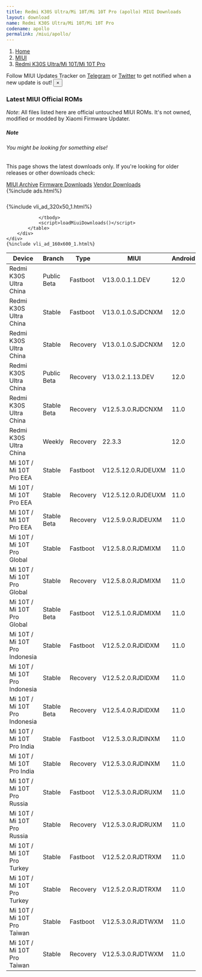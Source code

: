 ```yaml
---
title: Redmi K30S Ultra/Mi 10T/Mi 10T Pro (apollo) MIUI Downloads
layout: download
name: Redmi K30S Ultra/Mi 10T/Mi 10T Pro
codename: apollo
permalink: /miui/apollo/
---
```

<nav aria-label="breadcrumb">
    <ol class="breadcrumb">
        <li class="breadcrumb-item"><a href="/">Home</a></li>
        <li class="breadcrumb-item"><a href="/miui/">MIUI</a></li>
        <li class="breadcrumb-item active" aria-current="page"><a href="/miui/apollo/">Redmi K30S Ultra/Mi 10T/Mi 10T Pro</a></li>
    </ol>
</nav>
<div class="alert alert-primary alert-dismissible fade show" role="alert">
    Follow MIUI Updates Tracker on <a href="https://t.me/MIUIUpdatesTracker" class="alert-link">Telegram</a>
     or <a href="https://twitter.com/MiFwUpdater" class="alert-link">Twitter</a> to get notified when a new update is out!
    <button type="button" class="close" data-dismiss="alert" aria-label="Close">
        <span aria-hidden="true">&times;</span>
    </button>
</div>

### Latest MIUI Official ROMs
*Note*: All files listed here are official untouched MIUI ROMs. It's not owned, modified or modded by Xiaomi Firmware Updater.
<div class="card">
  <div class="card-body">
    <h5 class="card-title">Note</h5>
    <h6 class="card-subtitle mb-2 text-muted">You might be looking for something else!</h6>
    <p class="card-text">This page shows the latest downloads only.
     If you're looking for older releases or other downloads check:</p>
    <a href="/archive/miui/apollo/" class="card-link">MIUI Archive</a>
    <a href="/firmware/apollo/" class="card-link">Firmware Downloads</a>
    <a href="/vendor/apollo/" class="card-link">Vendor Downloads</a>
  </div>
</div>
{%include ads.html%}
<div class="row justify-content-center">
    <div class="col-10">
        <div class="table-responsive-md" style="margin-top: 25px;">
            {%include vli_ad_320x50_1.html%}
            <table id="miui" class="display dt-responsive nowrap compact table table-striped table-hover table-sm">
                <thead class="thead-dark">
                    <tr>
                        <th data-ref="device">Device</th>
                        <th data-ref="branch">Branch</th>
                        <th data-ref="type">Type</th>
                        <th data-ref="miui">MIUI</th>
                        <th data-ref="android">Android</th>
                        <th data-ref="size">Size</th>
                        <th data-ref="size">Date</th>
                        <th data-ref="link">Link</th>
                    </tr>
                </thead>
                <tbody>
                <tr><td>Redmi K30S Ultra China</td><td>Public Beta</td><td>Fastboot</td><td>V13.0.0.1.1.DEV</td><td>12.0</td><td>4.8 GB</td><td>2022-01-14</td><td><a href="/miui/apollo/public beta/V13.0.0.1.1.DEV/">Download</a></td></tr>
<tr><td>Redmi K30S Ultra China</td><td>Stable</td><td>Fastboot</td><td>V13.0.1.0.SJDCNXM</td><td>12.0</td><td>5.5 GB</td><td>2022-02-11</td><td><a href="/miui/apollo/stable/V13.0.1.0.SJDCNXM/">Download</a></td></tr>
<tr><td>Redmi K30S Ultra China</td><td>Stable</td><td>Recovery</td><td>V13.0.1.0.SJDCNXM</td><td>12.0</td><td>4.6 GB</td><td>2022-02-25</td><td><a href="/miui/apollo/stable/V13.0.1.0.SJDCNXM/">Download</a></td></tr>
<tr><td>Redmi K30S Ultra China</td><td>Public Beta</td><td>Recovery</td><td>V13.0.2.1.13.DEV</td><td>12.0</td><td>4.5 GB</td><td>2022-03-04</td><td><a href="/miui/apollo/public beta/V13.0.2.1.13.DEV/">Download</a></td></tr>
<tr><td>Redmi K30S Ultra China</td><td>Stable Beta</td><td>Recovery</td><td>V12.5.3.0.RJDCNXM</td><td>11.0</td><td>3.9 GB</td><td>2021-08-10</td><td><a href="/miui/apollo/stable beta/V12.5.3.0.RJDCNXM/">Download</a></td></tr>
<tr><td>Redmi K30S Ultra China</td><td>Weekly</td><td>Recovery</td><td>22.3.3</td><td>12.0</td><td>4.9 GB</td><td>2022-03-03</td><td><a href="/miui/apollo/weekly/22.3.3/">Download</a></td></tr>
<tr><td>Mi 10T / Mi 10T Pro EEA</td><td>Stable</td><td>Fastboot</td><td>V12.5.12.0.RJDEUXM</td><td>11.0</td><td>5.3 GB</td><td>2022-02-08</td><td><a href="/miui/apollo/stable/V12.5.12.0.RJDEUXM/">Download</a></td></tr>
<tr><td>Mi 10T / Mi 10T Pro EEA</td><td>Stable</td><td>Recovery</td><td>V12.5.12.0.RJDEUXM</td><td>11.0</td><td>3.2 GB</td><td>2022-02-16</td><td><a href="/miui/apollo/stable/V12.5.12.0.RJDEUXM/">Download</a></td></tr>
<tr><td>Mi 10T / Mi 10T Pro EEA</td><td>Stable Beta</td><td>Recovery</td><td>V12.5.9.0.RJDEUXM</td><td>11.0</td><td>3.3 GB</td><td>2021-11-21</td><td><a href="/miui/apollo/stable beta/V12.5.9.0.RJDEUXM/">Download</a></td></tr>
<tr><td>Mi 10T / Mi 10T Pro Global</td><td>Stable</td><td>Fastboot</td><td>V12.5.8.0.RJDMIXM</td><td>11.0</td><td>5.3 GB</td><td>2021-12-23</td><td><a href="/miui/apollo/stable/V12.5.8.0.RJDMIXM/">Download</a></td></tr>
<tr><td>Mi 10T / Mi 10T Pro Global</td><td>Stable</td><td>Recovery</td><td>V12.5.8.0.RJDMIXM</td><td>11.0</td><td>3.2 GB</td><td>2022-01-06</td><td><a href="/miui/apollo/stable/V12.5.8.0.RJDMIXM/">Download</a></td></tr>
<tr><td>Mi 10T / Mi 10T Pro Global</td><td>Stable Beta</td><td>Fastboot</td><td>V12.5.1.0.RJDMIXM</td><td>11.0</td><td>5.3 GB</td><td>2021-07-08</td><td><a href="/miui/apollo/stable beta/V12.5.1.0.RJDMIXM/">Download</a></td></tr>
<tr><td>Mi 10T / Mi 10T Pro Indonesia</td><td>Stable</td><td>Fastboot</td><td>V12.5.2.0.RJDIDXM</td><td>11.0</td><td>4.7 GB</td><td>2021-09-15</td><td><a href="/miui/apollo/stable/V12.5.2.0.RJDIDXM/">Download</a></td></tr>
<tr><td>Mi 10T / Mi 10T Pro Indonesia</td><td>Stable</td><td>Recovery</td><td>V12.5.2.0.RJDIDXM</td><td>11.0</td><td>3.2 GB</td><td>2021-09-26</td><td><a href="/miui/apollo/stable/V12.5.2.0.RJDIDXM/">Download</a></td></tr>
<tr><td>Mi 10T / Mi 10T Pro Indonesia</td><td>Stable Beta</td><td>Recovery</td><td>V12.5.4.0.RJDIDXM</td><td>11.0</td><td>3.2 GB</td><td>2022-02-16</td><td><a href="/miui/apollo/stable beta/V12.5.4.0.RJDIDXM/">Download</a></td></tr>
<tr><td>Mi 10T / Mi 10T Pro India</td><td>Stable</td><td>Fastboot</td><td>V12.5.3.0.RJDINXM</td><td>11.0</td><td>3.8 GB</td><td>2021-09-23</td><td><a href="/miui/apollo/stable/V12.5.3.0.RJDINXM/">Download</a></td></tr>
<tr><td>Mi 10T / Mi 10T Pro India</td><td>Stable</td><td>Recovery</td><td>V12.5.3.0.RJDINXM</td><td>11.0</td><td>3.1 GB</td><td>2021-09-29</td><td><a href="/miui/apollo/stable/V12.5.3.0.RJDINXM/">Download</a></td></tr>
<tr><td>Mi 10T / Mi 10T Pro Russia</td><td>Stable</td><td>Fastboot</td><td>V12.5.3.0.RJDRUXM</td><td>11.0</td><td>4.8 GB</td><td>2021-12-12</td><td><a href="/miui/apollo/stable/V12.5.3.0.RJDRUXM/">Download</a></td></tr>
<tr><td>Mi 10T / Mi 10T Pro Russia</td><td>Stable</td><td>Recovery</td><td>V12.5.3.0.RJDRUXM</td><td>11.0</td><td>3.3 GB</td><td>2021-12-22</td><td><a href="/miui/apollo/stable/V12.5.3.0.RJDRUXM/">Download</a></td></tr>
<tr><td>Mi 10T / Mi 10T Pro Turkey</td><td>Stable</td><td>Fastboot</td><td>V12.5.2.0.RJDTRXM</td><td>11.0</td><td>4.5 GB</td><td>2021-12-20</td><td><a href="/miui/apollo/stable/V12.5.2.0.RJDTRXM/">Download</a></td></tr>
<tr><td>Mi 10T / Mi 10T Pro Turkey</td><td>Stable</td><td>Recovery</td><td>V12.5.2.0.RJDTRXM</td><td>11.0</td><td>3.3 GB</td><td>2021-12-30</td><td><a href="/miui/apollo/stable/V12.5.2.0.RJDTRXM/">Download</a></td></tr>
<tr><td>Mi 10T / Mi 10T Pro Taiwan</td><td>Stable</td><td>Fastboot</td><td>V12.5.3.0.RJDTWXM</td><td>11.0</td><td>4.1 GB</td><td>2021-12-12</td><td><a href="/miui/apollo/stable/V12.5.3.0.RJDTWXM/">Download</a></td></tr>
<tr><td>Mi 10T / Mi 10T Pro Taiwan</td><td>Stable</td><td>Recovery</td><td>V12.5.3.0.RJDTWXM</td><td>11.0</td><td>3.2 GB</td><td>2021-12-29</td><td><a href="/miui/apollo/stable/V12.5.3.0.RJDTWXM/">Download</a></td></tr>

                </tbody>
                <script>loadMiuiDownloads()</script>
            </table>
        </div>
    </div>
    {%include vli_ad_160x600_1.html%}
</div>

